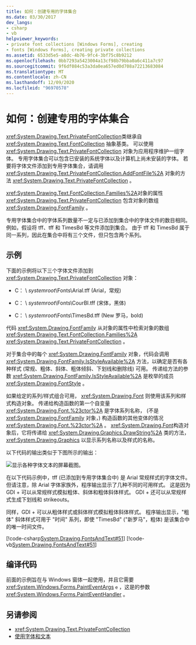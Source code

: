 ```yaml
---
title: 如何：创建专用的字体集合
ms.date: 03/30/2017
dev_langs:
- csharp
- vb
helpviewer_keywords:
- private font collections [Windows Forms], creating
- fonts [Windows Forms], creating private collections
ms.assetid: 6533d5e5-a8dc-4b76-9fc4-3bf75c8b9212
ms.openlocfilehash: 0bb7293a5423004a13cf98b79bba0a6c411a7c97
ms.sourcegitcommit: 9f6df084c53a3da0ea657ed0d708a72213683084
ms.translationtype: MT
ms.contentlocale: zh-CN
ms.lasthandoff: 12/09/2020
ms.locfileid: "96970578"
---
```

# <a name="how-to-create-a-private-font-collection"></a>如何：创建专用的字体集合
<xref:System.Drawing.Text.PrivateFontCollection>类继承自 <xref:System.Drawing.Text.FontCollection> 抽象基类。 可以使用 <xref:System.Drawing.Text.PrivateFontCollection> 对象为应用程序维护一组字体。 专用字体集合可以包含已安装的系统字体以及计算机上尚未安装的字体。 若要将字体文件添加到专用字体集合，请调用 <xref:System.Drawing.Text.PrivateFontCollection.AddFontFile%2A> 对象的方法 <xref:System.Drawing.Text.PrivateFontCollection> 。  
  
 <xref:System.Drawing.Text.FontCollection.Families%2A>对象的属性 <xref:System.Drawing.Text.PrivateFontCollection> 包含对象的数组 <xref:System.Drawing.FontFamily> 。  
  
 专用字体集合中的字体系列数量不一定与已添加到集合中的字体文件的数目相同。 例如，假设将 tff、tff 和 TimesBd 等文件添加到集合。 由于 tff 和 TimesBd 属于同一系列，因此在集合中将有三个文件，但只包含两个系列。  
  
## <a name="example"></a>示例  
 下面的示例将以下三个字体文件添加到 <xref:System.Drawing.Text.PrivateFontCollection> 对象：  
  
- C： \\ *systemroot*\Fonts\Arial.tff (Arial，常规)   
  
- C： \\ *systemroot*\Fonts\CourBI.tff (宋体，黑体)   
  
- C： \\ *systemroot*\Fonts\TimesBd.tff (New 罗马，bold)   
  
 代码 <xref:System.Drawing.FontFamily> 从对象的属性中检索对象的数组 <xref:System.Drawing.Text.FontCollection.Families%2A> <xref:System.Drawing.Text.PrivateFontCollection> 。  
  
 对于集合中的每个 <xref:System.Drawing.FontFamily> 对象，代码会调用 <xref:System.Drawing.FontFamily.IsStyleAvailable%2A> 方法，以确定是否有各种样式 (常规、粗体、斜体、粗体倾斜、下划线和删除线) 可用。 传递给方法的参数 <xref:System.Drawing.FontFamily.IsStyleAvailable%2A> 是枚举的成员 <xref:System.Drawing.FontStyle> 。  
  
 如果给定的系列/样式组合可用， <xref:System.Drawing.Font> 则使用该系列和样式构造对象。 传递给构造函数的第一个自变量 <xref:System.Drawing.Font.%23ctor%2A> 是字体系列名称， (不是 <xref:System.Drawing.FontFamily> 对象，) 构造函数的其他变体的情况 <xref:System.Drawing.Font.%23ctor%2A> 。 <xref:System.Drawing.Font>构造对象后，它将传递给 <xref:System.Drawing.Graphics.DrawString%2A> 类的方法， <xref:System.Drawing.Graphics> 以显示系列名称以及样式的名称。  
  
 以下代码的输出类似于下图所示的输出：  
  
 ![显示各种字体文本的屏幕截图。](./media/how-to-create-a-private-font-collection/various-fonts-text-output.png)  
  
 在以下代码示例中，tff (已添加到专用字体集合中) 是 Arial 常规样式的字体文件。 但请注意，除 Arial 字体家族外，程序输出显示了几种不同的可用样式。 这是因为 GDI + 可以从常规样式模拟粗体、斜体和粗体斜体样式。 GDI + 还可以从常规样式生成下划线和 strikeouts。  
  
 同样，GDI + 可以从粗体样式或斜体样式模拟粗体斜体样式。 程序输出显示，"粗体" 斜体样式可用于 "时间" 系列，即使 "TimesBd" ("新罗马"，粗体) 是该集合中的唯一时间文件。  
  
 [!code-csharp[System.Drawing.FontsAndText#51](~/samples/snippets/csharp/VS_Snippets_Winforms/System.Drawing.FontsAndText/CS/Class1.cs#51)]
 [!code-vb[System.Drawing.FontsAndText#51](~/samples/snippets/visualbasic/VS_Snippets_Winforms/System.Drawing.FontsAndText/VB/Class1.vb#51)]  
  
## <a name="compiling-the-code"></a>编译代码  
 前面的示例旨在与 Windows 窗体一起使用，并且它需要 <xref:System.Windows.Forms.PaintEventArgs> `e` ，这是的参数 <xref:System.Windows.Forms.PaintEventHandler> 。  
  
## <a name="see-also"></a>另请参阅

- <xref:System.Drawing.Text.PrivateFontCollection>
- [使用字体和文本](using-fonts-and-text.md)
